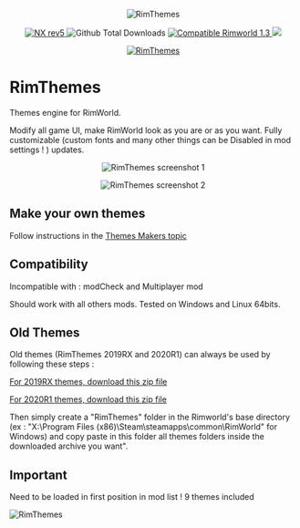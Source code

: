 <p align="center">
    <img src="https://i.imgur.com/2TKfjaV.png" alt="RimThemes" />
</p>

<p align="center">
	<a href="https://github.com/aRandomKiwi/RimThemes/releases">
		<img src="https://img.shields.io/badge/release-NX rev5-4BC51D.svg?style=flat" alt="NX rev5" />
    </a>
	<img src="https://img.shields.io/github/downloads-pre/aRandomKiwi/RimThemes/total.svg?style=popout-square&color=green" alt="Github Total Downloads" />
	<a href="https://steamcommunity.com/sharedfiles/filedetails/?id=1668983184">
		<img src="https://img.shields.io/badge/RimWorld-1.3-purple.svg?longCache=true&style=plastic)" alt="Compatible Rimworld 1.3" />
    </a>
	<a href="https://steamcommunity.com/sharedfiles/filedetails/?id=1668983184">
		<img src="https://img.shields.io/badge/documentation-%F0%9F%94%8D-blue?style=flat" />
</p>
<p align="center">
    <a href="https://ko-fi.com/arandomkiwi">
        <img src="https://i.imgur.com/j6rtAY1.png" alt="RimThemes" />
    </a>
</p>

# RimThemes
Themes engine for RimWorld.

Modify all game UI, make RimWorld look as you are or as you want.
Fully customizable (custom fonts and many other things can be Disabled in mod settings ! ) updates.

<p align="center">
    <img src="https://i.imgur.com/GCVVucp.jpg" alt="RimThemes screenshot 1" />
</p>
<p align="center">
    <img src="https://i.imgur.com/qLIlBPb.jpg" alt="RimThemes screenshot 2" />
</p>

## Make your own themes

Follow instructions in the [Themes Makers topic](https://steamcommunity.com/workshop/filedetails/discussion/1668983184/1843566500514705651/])

## Compatibility

Incompatible with : modCheck and Multiplayer mod

Should work with all others mods.
Tested on Windows and Linux 64bits.

## Old Themes

Old themes (RimThemes 2019RX and 2020R1) can always be used by following these steps :

[For 2019RX themes, download this zip file](https://www.dropbox.com/s/s6p8246t2h7ppi7/LegacyThemes.zip?dl=0)

[For 2020R1 themes, download this zip file](https://www.dropbox.com/s/viu8culxagx5fgp/20XX%20Themes.zip?dl=0)

Then simply create a "RimThemes" folder in the Rimworld's base directory (ex : "X:\Program Files (x86)\Steam\steamapps\common\RimWorld\" for Windows) and copy paste in this folder all themes folders inside the downloaded archive you want".

## Important

Need to be loaded in first position in mod list ! 9 themes included
<p align="left">
    <img src="https://i.imgur.com/pKxfc6F.png" alt="RimThemes" />
</p>